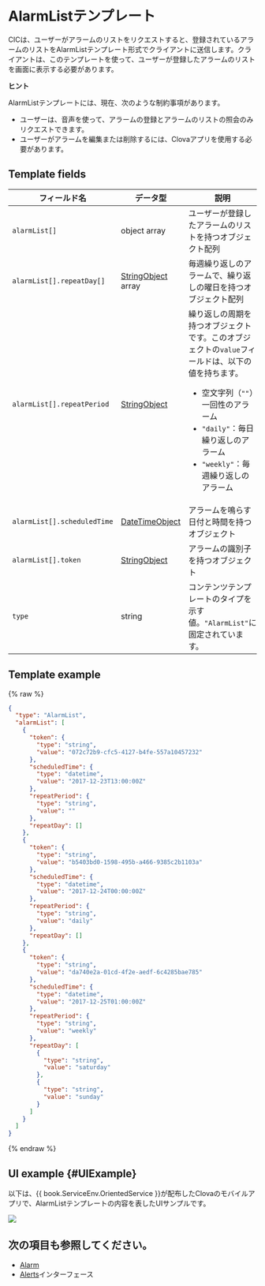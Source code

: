 # AlarmListテンプレート
CICは、ユーザーがアラームのリストをリクエストすると、登録されているアラームのリストをAlarmListテンプレート形式でクライアントに送信します。クライアントは、このテンプレートを使って、ユーザーが登録したアラームのリストを画面に表示する必要があります。

<div class="tip">
  <p><strong>ヒント</strong></p>
  <p>AlarmListテンプレートには、現在、次のような制約事項があります。</p>
  <ul>
    <li>ユーザーは、音声を使って、アラームの登録とアラームのリストの照会のみリクエストできます。</li>
    <li>ユーザーがアラームを編集または削除するには、Clovaアプリを使用する必要があります。</li>
  </ul>
</div>

## Template fields

| フィールド名       | データ型    | 説明                     |
|---------------|---------|-----------------------------|
| `alarmList[]`               | object array  | ユーザーが登録したアラームのリストを持つオブジェクト配列                                                                                           |
| `alarmList[].repeatDay[]`   | [StringObject](/Develop/References/ContentTemplates/Shared_Objects.md#StringObject) array | 毎週繰り返しのアラームで、繰り返しの曜日を持つオブジェクト配列  |
| `alarmList[].repeatPeriod`  | [StringObject](/Develop/References/ContentTemplates/Shared_Objects.md#StringObject)     | 繰り返しの周期を持つオブジェクトです。このオブジェクトの`value`フィールドは、以下の値を持ちます。<ul><li>空文字列（<code>""</code>）一回性のアラーム</li><li><code>"daily"</code>：毎日繰り返しのアラーム</li><li><code>"weekly"</code>：毎週繰り返しのアラーム</li></ul> |
| `alarmList[].scheduledTime` | [DateTimeObject](/Develop/References/ContentTemplates/Shared_Objects.md#DateTimeObject) | アラームを鳴らす日付と時間を持つオブジェクト                       |
| `alarmList[].token`         | [StringObject](/Develop/References/ContentTemplates/Shared_Objects.md#StringObject)     | アラームの識別子を持つオブジェクト                               |
| `type`                      | string                                                                              | コンテンツテンプレートのタイプを示す値。`"AlarmList"`に固定されています。             |

## Template example

{% raw %}

```json
{
  "type": "AlarmList",
  "alarmList": [
    {
      "token": {
        "type": "string",
        "value": "072c72b9-cfc5-4127-b4fe-557a10457232"
      },
      "scheduledTime": {
        "type": "datetime",
        "value": "2017-12-23T13:00:00Z"
      },
      "repeatPeriod": {
        "type": "string",
        "value": ""
      },
      "repeatDay": []
    },
    {
      "token": {
        "type": "string",
        "value": "b5403bd0-1598-495b-a466-9385c2b1103a"
      },
      "scheduledTime": {
        "type": "datetime",
        "value": "2017-12-24T00:00:00Z"
      },
      "repeatPeriod": {
        "type": "string",
        "value": "daily"
      },
      "repeatDay": []
    },
    {
      "token": {
        "type": "string",
        "value": "da740e2a-01cd-4f2e-aedf-6c4285bae785"
      },
      "scheduledTime": {
        "type": "datetime",
        "value": "2017-12-25T01:00:00Z"
      },
      "repeatPeriod": {
        "type": "string",
        "value": "weekly"
      },
      "repeatDay": [
        {
          "type": "string",
          "value": "saturday"
        },
        {
          "type": "string",
          "value": "sunday"
        }
      ]
    }
  ]
}
```

{% endraw %}

## UI example {#UIExample}

以下は、{{ book.ServiceEnv.OrientedService }}が配布したClovaのモバイルアプリで、AlarmListテンプレートの内容を表したUIサンプルです。

![](/Develop/Assets/Images/Content_Template-AlarmList.png)

## 次の項目も参照してください。
* [Alarm](/Develop/References/ContentTemplates/Alarm.md)
* [Alerts](/Develop/References/MessageInterfaces/Alerts.md)インターフェース
